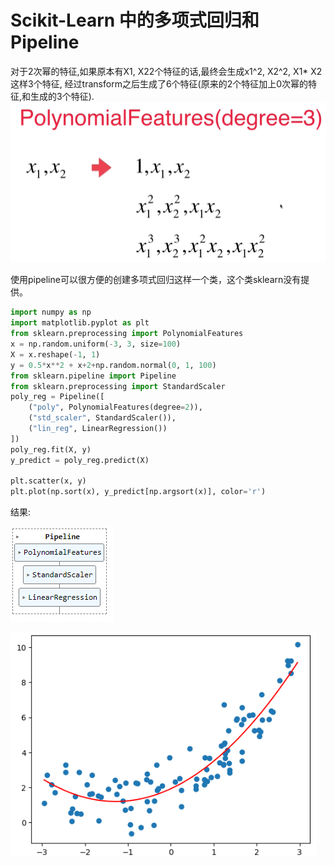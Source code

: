 # Scikit-Learn 中的多项式回归和Pipeline

对于2次幂的特征,如果原本有X1, X22个特征的话,最终会生成x1^2, X2^2, X1* X2这样3个特征, 经过transform之后生成了6个特征(原来的2个特征加上0次幂的特征,和生成的3个特征). 
![](images/8-2-polynimial-explosion.png)

使用pipeline可以很方便的创建多项式回归这样一个类，这个类sklearn没有提供。 

```python
import numpy as np
import matplotlib.pyplot as plt
from sklearn.preprocessing import PolynomialFeatures
x = np.random.uniform(-3, 3, size=100)
X = x.reshape(-1, 1)
y = 0.5*x**2 + x+2+np.random.normal(0, 1, 100)
from sklearn.pipeline import Pipeline
from sklearn.preprocessing import StandardScaler
poly_reg = Pipeline([
    ("poly", PolynomialFeatures(degree=2)),
    ("std_scaler", StandardScaler()),
    ("lin_reg", LinearRegression())
])
poly_reg.fit(X, y)
y_predict = poly_reg.predict(X)

plt.scatter(x, y)
plt.plot(np.sort(x), y_predict[np.argsort(x)], color='r')
```
结果:

![](images/8-2-pipeline.png)

![](images/8-2-poly.png)

